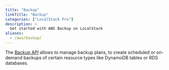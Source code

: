 ```yaml
---
title: "Backup"
linkTitle: "Backup"
categories: ["LocalStack Pro"]
description: >
  Get started with AWS Backup on LocalStack
aliases:
  - /aws/backup/
---
```


The [Backup API](https://docs.aws.amazon.com/aws-backup/) allows to manage backup plans, to create scheduled or on-demand backups of certain resource types like DynamoDB tables or RDS databases.
